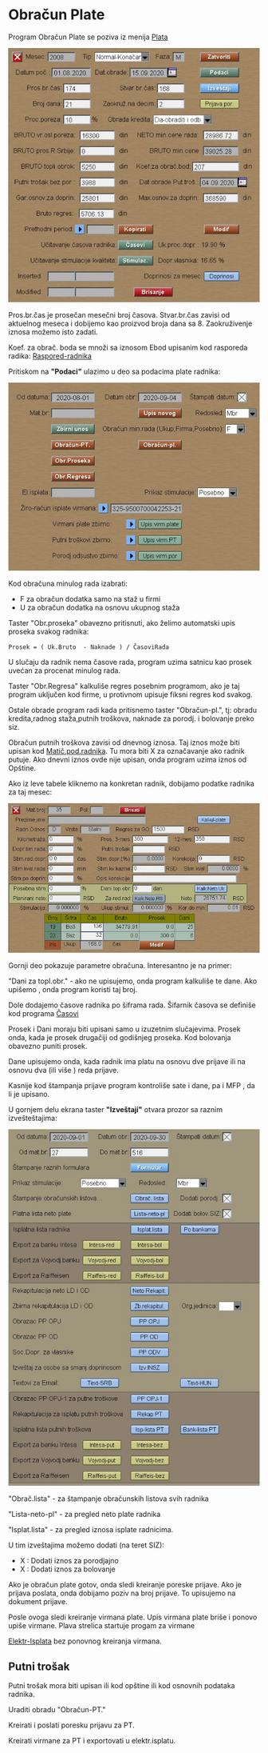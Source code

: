 # Obračun Plate

Program Obračun Plate se poziva iz menija [Plata](../l_sr.md)

![Image](pl00001.jpg)

Pros.br.čas je prosečan mesečni broj časova.
Stvar.br.čas zavisi od aktuelnog meseca i dobijemo kao
proizvod broja dana sa 8.
Zaokruživenje iznosa možemo isto zadati.

Koef. za obrač. boda se množi sa iznosom Ebod upisanim
kod rasporeda radika: 
[Raspored-radnika](../../z_sr/ob104_sr/ob104_sr.md)

Pritiskom na **"Podaci"** ulazimo u deo sa podacima plate radnika:

![Image](pl_ob02.jpg)

Kod obračuna minulog rada izabrati:
- F za obračun dodatka samo na staž u firmi
- U za obračun dodatka na osnovu ukupnog staža

Taster "Obr.proseka" obavezno pritisnuti, ako želimo
automatski upis proseka svakog radnika:
```
Prosek = ( Uk.Bruto  - Naknade ) / ČasoviRada 
```
U slučaju da radnik nema časove rada, program uzima satnicu kao prosek uvećan za procenat minulog rada.

Taster "Obr.Regresa" kalkuliše regres posebnim programom, ako je
taj program uključen kod firme, u protivnom upisuje fiksni regres kod svakog.

Ostale obrade program radi kada pritisnemo taster "Obračun-pl.",
tj: obradu kredita,radnog staža,putnih troškova, naknade za porodj. 
i bolovanje preko siz.

Obračun putnih troškova zavisi od dnevnog iznosa. 
Taj iznos može biti upisan kod 
[Matič.pod.radnika](../../z_sr/ob102_sr/ob102_sr.md).
Tu mora biti X za označavanje ako radnik putuje.
Ako dnevni iznos ovde nije upisan, onda program uzima iznos od Opštine.

Ako iz leve tabele kliknemo na konkretan radnik,
dobijamo podatke radnika za taj mesec:

![Image](pl00002.jpg)

Gornji deo pokazuje parametre obračuna. Interesantno je na primer:

"Dani za topl.obr." - ako ne upisujemo, onda program kalkuliše te dane. Ako upišemo , onda program koristi taj broj.

Dole dodajemo časove radnika po šiframa rada. 
Šifarnik časova se definiše kod programa 
[Časovi](../ob002_sr/ob002_sr.md)

Prosek i Dani moraju biti upisani samo u izuzetnim slučajevima.
Prosek onda, kada je prosek drugačiji od godišnjeg proseka.
Kod bolovanja obavezno puniti prosek.

Dane upisujemo onda, kada radnik ima platu na osnovu dve prijave ili
na osnovu dva (ili više ) reda prijave. 

Kasnije kod štampanja prijave program kontroliše sate i dane,
pa i MFP , da li je upisano.

U gornjem delu ekrana taster **"Izveštaji"** otvara prozor sa raznim izvešteštajima:

![Image](pl_ob03.jpg)

"Obrač.lista" - za štampanje obračunskih listova svih radnika

"Lista-neto-pl" - za pregled neto plate radnika

"Isplat.lista"  - za pregled iznosa isplate radnicima.

U tim izveštajima možemo dodati (na teret SIZ):
- X : Dodati iznos za porodjajno 
- X : Dodati iznos za bolovanje 

Ako je obračun plate gotov, onda sledi kreiranje poreske prijave.
Ako je prijava poslata, onda dobijamo poziv na broj prijave.
To upisujemo na dokument prijave.

Posle ovoga sledi kreiranje virmana plate.
Upis virmana plate briše i ponovo upiše virmane.
Plava strelica startuje progam za virmane 

[Elektr-Isplata](../../f0_sr/fk108_sr/fk108_sr.md)
bez ponovnog kreiranja virmana.

## Putni trošak

Putni trošak mora biti upisan ili kod opštine ili kod osnovnih podataka radnika.

Uraditi obradu "Obračun-PT."

Kreirati i poslati poresku prijavu za PT.

Kreirati virmane za PT i exportovati u elektr.isplatu.

